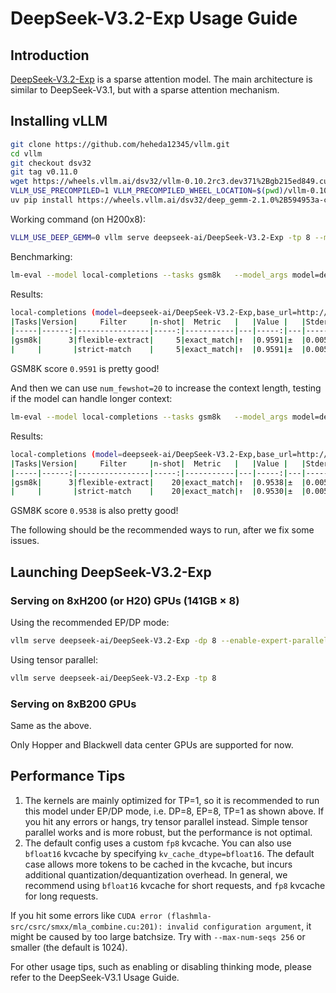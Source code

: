 # DeepSeek-V3.2-Exp Usage Guide

## Introduction
[DeepSeek-V3.2-Exp](https://huggingface.co/deepseek-ai/DeepSeek-V3.2-Exp) is a sparse attention model. The main architecture is similar to DeepSeek-V3.1, but with a sparse attention mechanism.

## Installing vLLM

```bash
git clone https://github.com/heheda12345/vllm.git
cd vllm
git checkout dsv32
git tag v0.11.0
wget https://wheels.vllm.ai/dsv32/vllm-0.10.2rc3.dev371%2Bgb215ed849.cu129-cp38-abi3-linux_x86_64.whl
VLLM_USE_PRECOMPILED=1 VLLM_PRECOMPILED_WHEEL_LOCATION=$(pwd)/vllm-0.10.2rc3.dev371+gb215ed849.cu129-cp38-abi3-linux_x86_64.whl uv pip install -vvv -e .
uv pip install https://wheels.vllm.ai/dsv32/deep_gemm-2.1.0%2B594953a-cp312-cp312-linux_x86_64.whl
```

Working command (on H200x8):

```bash
VLLM_USE_DEEP_GEMM=0 vllm serve deepseek-ai/DeepSeek-V3.2-Exp -tp 8 --max-num-seqs 128
```

Benchmarking:

```bash
lm-eval --model local-completions --tasks gsm8k   --model_args model=deepseek-ai/DeepSeek-V3.2-Exp,base_url=http://127.0.0.1:8000/v1/completions,num_concurrent=100,max_retries=3,tokenized_requests=False
```

Results:

```bash
local-completions (model=deepseek-ai/DeepSeek-V3.2-Exp,base_url=http://127.0.0.1:8000/v1/completions,num_concurrent=100,max_retries=3,tokenized_requests=False), gen_kwargs: (None), limit: None, num_fewshot: None, batch_size: 1
|Tasks|Version|     Filter     |n-shot|  Metric   |   |Value |   |Stderr|
|-----|------:|----------------|-----:|-----------|---|-----:|---|-----:|
|gsm8k|      3|flexible-extract|     5|exact_match|↑  |0.9591|±  |0.0055|
|     |       |strict-match    |     5|exact_match|↑  |0.9591|±  |0.0055|
```

GSM8K score `0.9591` is pretty good!

And then we can use `num_fewshot=20` to increase the context length, testing if the model can handle longer context:

```bash
lm-eval --model local-completions --tasks gsm8k   --model_args model=deepseek-ai/DeepSeek-V3.2-Exp,base_url=http://127.0.0.1:8000/v1/completions,num_concurrent=100,max_retries=3,tokenized_requests=False --num_fewshot 20
```

Results:

```bash
local-completions (model=deepseek-ai/DeepSeek-V3.2-Exp,base_url=http://127.0.0.1:8000/v1/completions,num_concurrent=100,max_retries=3,tokenized_requests=False), gen_kwargs: (None), limit: None, num_fewshot: 20, batch_size: 1
|Tasks|Version|     Filter     |n-shot|  Metric   |   |Value |   |Stderr|
|-----|------:|----------------|-----:|-----------|---|-----:|---|-----:|
|gsm8k|      3|flexible-extract|    20|exact_match|↑  |0.9538|±  |0.0058|
|     |       |strict-match    |    20|exact_match|↑  |0.9530|±  |0.0058|
```

GSM8K score `0.9538` is also pretty good!

The following should be the recommended ways to run, after we fix some issues.

## Launching DeepSeek-V3.2-Exp

### Serving on 8xH200 (or H20) GPUs (141GB × 8)

Using the recommended EP/DP mode:

```bash
vllm serve deepseek-ai/DeepSeek-V3.2-Exp -dp 8 --enable-expert-parallel
```

Using tensor parallel:

```bash
vllm serve deepseek-ai/DeepSeek-V3.2-Exp -tp 8
```

### Serving on 8xB200 GPUs

Same as the above.

Only Hopper and Blackwell data center GPUs are supported for now.

## Performance Tips

1. The kernels are mainly optimized for TP=1, so it is recommended to run this model under EP/DP mode, i.e. DP=8, EP=8, TP=1 as shown above. If you hit any errors or hangs, try tensor parallel instead. Simple tensor parallel works and is more robust, but the performance is not optimal.
2. The default config uses a custom `fp8` kvcache. You can also use `bfloat16` kvcache by specifying `kv_cache_dtype=bfloat16`. The default case allows more tokens to be cached in the kvcache, but incurs additional quantization/dequantization overhead. In general, we recommend using `bfloat16` kvcache for short requests, and `fp8` kvcache for long requests.

If you hit some errors like `CUDA error (flashmla-src/csrc/smxx/mla_combine.cu:201): invalid configuration argument`, it might be caused by too large batchsize. Try with `--max-num-seqs 256` or smaller (the default is 1024).

For other usage tips, such as enabling or disabling thinking mode, please refer to the DeepSeek-V3.1 Usage Guide.
